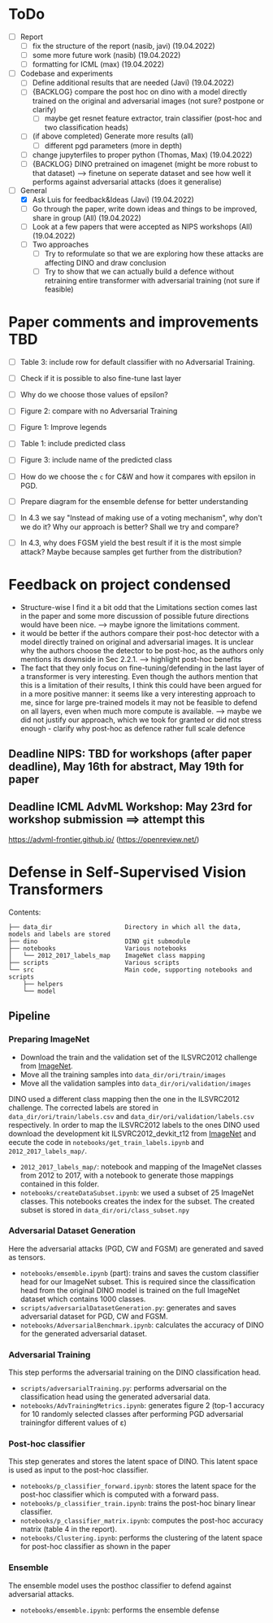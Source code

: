 # ToDo
- [ ] Report
    - [ ] fix the structure of the report (nasib, javi) (19.04.2022)
    - [ ] some more future work (nasib) (19.04.2022)
    - [ ] formatting for ICML (max) (19.04.2022)
- [ ] Codebase and experiments
    - [ ] Define additional results that are needed (Javi) (19.04.2022)
    - [ ] {BACKLOG} compare the post hoc on dino with a model directly trained on the original and adversarial images (not sure? postpone or clarify)
        - [ ] maybe get resnet feature extractor, train classifier (post-hoc and two classification heads)
    - [ ] (if above completed) Generate more results (all)
        - [ ] different pgd parameters (more in depth)
    - [ ] change jupyterfiles to proper python (Thomas, Max) (19.04.2022)
    - [ ] {BACKLOG} DINO pretrained on imagenet (might be more robust to that dataset) --> finetune on seperate dataset and see how well it performs against adversarial attacks (does it generalise)
- [ ] General
    - [x] Ask Luis for feedback&Ideas (Javi) (19.04.2022)
    - [ ] Go through the paper, write down ideas and things to be improved, share in group (All) (19.04.2022)
    - [ ] Look at a few papers that were accepted as NIPS workshops (All) (19.04.2022)
    - [ ] Two approaches
        - [ ] Try to reformulate so that we are exploring how these attacks are affecting DINO and draw conclusion
        - [ ] Try to show that we can actually build a defence without retraining entire transformer with adversarial training (not sure if feasible)
    
# Paper comments and improvements TBD

- [ ] Table 3: include row for default classifier with no Adversarial Training.
- [ ] Check if it is possible to also fine-tune last layer
- [ ] Why do we choose those values of epsilon?
- [ ] Figure 2: compare with no Adversarial Training
- [ ] Figure 1: Improve legends
- [ ] Table 1: include predicted class
- [ ] Figure 3: include name of the predicted class
- [ ] How do we choose the `c` for C&W and how it compares with epsilon in PGD.
- [ ] Prepare diagram for the ensemble defense for better understanding
- [ ] In 4.3 we say "Instead of making use of a voting mechanism", why don't we do it? Why our approach is better? Shall we try and compare?
- [ ] In 4.3, why does FGSM yield the best result if it is the most simple attack? Maybe because samples get further from the distribution?


# Feedback on project condensed
- Structure-wise I find it a bit odd that the Limitations section comes last in the paper and some more discussion of possible future directions would have been nice. --> maybe ignore the limitations comment.
- it would be better if the authors compare their post-hoc detector with a model directly trained on original and adversarial images. It is unclear why the authors choose the detector to be post-hoc, as the authors only mentions its downside in Sec 2.2.1. --> highlight post-hoc benefits
- The fact that they only focus on fine-tuning/defending in the last layer of a transformer is very interesting. Even though the authors mention that this is a limitation of their results, I think this could have been argued for in a more positive manner: it seems like a very interesting approach to me, since for large pre-trained models it may not be feasible to defend on all layers, even when much more compute is available. --> maybe we did not justify our approach, which we took for granted or did not stress enough - clarify why post-hoc as defence rather full scale defence


## Deadline NIPS:   TBD for workshops (after paper deadline), May 16th for abstract, May 19th for paper

## Deadline ICML AdvML Workshop:  May 23rd for workshop submission ==> attempt this
https://advml-frontier.github.io/
(https://openreview.net/)

# Defense in Self-Supervised Vision Transformers

Contents:

```
├── data_dir                    Directory in which all the data, models and labels are stored
├── dino                        DINO git submodule
├── notebooks                   Various notebooks
│   └── 2012_2017_labels_map    ImageNet class mapping
├── scripts                     Various scripts
└── src                         Main code, supporting notebooks and scripts
    ├── helpers                 
    └── model
```

## Pipeline

### Preparing ImageNet
- Download the train and the validation set of the ILSVRC2012 challenge from [ImageNet](https://image-net.org).
- Move all the training samples into `data_dir/ori/train/images`
- Move all the validation samples into `data_dir/ori/validation/images`

DINO used a different class mapping then the one in the ILSVRC2012 challenge.
The corrected labels are stored in `data_dir/ori/train/labels.csv` and `data_dir/ori/validation/labels.csv` respectively.
In order to map the ILSVRC2012 labels to the ones DINO used download the development kit ILSVRC2012_devkit_t12 from [ImageNet](https://image-net.org) and eecute the code in `notebooks/get_train_labels.ipynb` and `2012_2017_labels_map/`.
- `2012_2017_labels_map/`: notebook and mapping of the ImageNet classes from 2012 to 2017, with a notebook to generate those mappings contained in this folder.
- `notebooks/createDataSubset.ipynb`: we used a subset of 25 ImageNet classes. This notebooks creates the index for the subset. The created subset is stored in `data_dir/ori/class_subset.npy`

### Adversarial Dataset Generation

Here the adversarial attacks (PGD, CW and FGSM) are generated and saved as tensors. 

- `notebooks/emsemble.ipynb` (part): trains and saves the custom classifier head for our ImageNet subset. This is required since the classification head from the original DINO model is trained on the full ImageNet dataset which contains 1000 classes.
- `scripts/adversarialDatasetGeneration.py`: generates and saves adversarial dataset for PGD, CW and FGSM.
- `notebooks/AdversarialBenchmark.ipynb`: calculates the accuracy of DINO for the generated adversarial dataset.

### Adversarial Training

This step performs the adversarial training on the DINO classification head.

- `scripts/adversarialTraining.py`: performs adversarial on the classification head using the generated adversarial data.
- `notebooks/AdvTrainingMetrics.ipynb`: generates figure 2 (top-1 accuracy for 10 randomly selected classes after performing PGD adversarial trainingfor different values of ε)

### Post-hoc classifier

This step generates and stores the latent space of DINO. This latent space is used as input to the post-hoc classifier.

- `notebooks/p_classifier_forward.ipynb`: stores the latent space for the post-hoc classifier which is computed with a forward pass.
- `notebooks/p_classifier_train.ipynb`: trains the post-hoc binary linear classifier.
- `notebooks/p_classifier_matrix.ipynb`: computes the post-hoc accuracy matrix (table 4 in the report).
- `notebooks/Clustering.ipynb`: performs the clustering of the latent space for post-hoc classifier as shown in the paper

### Ensemble

The ensemble model uses the posthoc classifier to defend against adversarial attacks.

- `notebooks/emsemble.ipynb`: performs the ensemble defense
